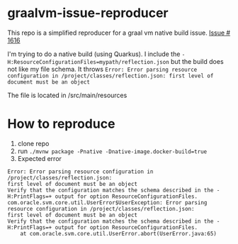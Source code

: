 # graalvm-issue-reproducer
This repo is a simplified reproducer for a graal vm native build issue.
[Issue # 1616](https://github.com/oracle/graal/issues/1616)

I'm trying to do a native build (using Quarkus). I include the `-H:ResourceConfigurationFiles=mypath/reflection.json` but the build does not like my file schema. It throws
`Error: Error parsing resource configuration in /project/classes/reflection.json: first level of document must be an object`

The file is located in /src/main/resources


# How to reproduce

1. clone repo
2. run `./mvnw package -Pnative -Dnative-image.docker-build=true`
3. Expected error
```
Error: Error parsing resource configuration in /project/classes/reflection.json:
first level of document must be an object
Verify that the configuration matches the schema described in the -H:PrintFlags=+ output for option ResourceConfigurationFiles.
com.oracle.svm.core.util.UserError$UserException: Error parsing resource configuration in /project/classes/reflection.json:
first level of document must be an object
Verify that the configuration matches the schema described in the -H:PrintFlags=+ output for option ResourceConfigurationFiles.
	at com.oracle.svm.core.util.UserError.abort(UserError.java:65)

```
